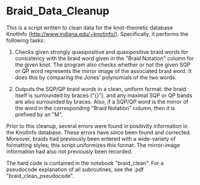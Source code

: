 # Braid_Data_Cleanup
This is a script written to clean data for the knot-theoretic database KnotInfo (http://www.indiana.edu/~knotinfo/). Specifically, it performs the following tasks:

1) Checks given strongly quasipositive and quasipositive braid words for consistency with the braid word given in the "Braid Notation" column for the given knot. The program also checks whether or not the given SQP or QP word represents the mirror image of the associated braid word. It does this by comparing the Jones' polynomials of the two words.

2) Outputs the SQP/QP braid words in a clean, uniform format: the braid itself is surrounded by braces ("{}"), and any maximal SQP or QP bands are also surrounded by braces. Also, if a SQP/QP word is the mirror of the word in the corresponding "Braid Notation" column, then it is prefixed by an "M".

Prior to this cleanup, several errors were found in positivity information in the KnotInfo database. These errors have since been found and corrected. Moreover, braids had previously been entered with a wide-variety of formatting styles; this script uniformizes this format. The mirror-image information had also not previously been recorded.

The hard code is contained in the notebook "braid_clean". For a pseudocode explanation of all subroutines, see the .pdf "braid_clean_pseudocode".
